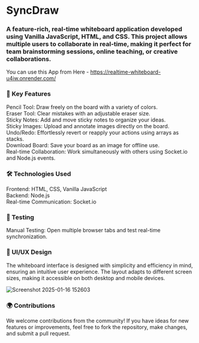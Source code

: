 # SyncDraw 

### A feature-rich, real-time whiteboard application developed using Vanilla JavaScript, HTML, and CSS. This project allows multiple users to collaborate in real-time, making it perfect for team brainstorming sessions, online teaching, or creative collaborations.

You can use this App from Here - https://realtime-whiteboard-u4iw.onrender.com/

### 🚀 Key Features
Pencil Tool: Draw freely on the board with a variety of colors. <br>
Eraser Tool: Clear mistakes with an adjustable eraser size. <br>
Sticky Notes: Add and move sticky notes to organize your ideas. <br>
Sticky Images: Upload and annotate images directly on the board. <br>
Undo/Redo: Effortlessly revert or reapply your actions using arrays as stacks. <br>
Download Board: Save your board as an image for offline use. <br>
Real-time Collaboration: Work simultaneously with others using Socket.io and Node.js events. <br>

### 🛠️ Technologies Used
Frontend: HTML, CSS, Vanilla JavaScript <br>
Backend: Node.js <br>
Real-time Communication: Socket.io

### 🧪 Testing
Manual Testing: Open multiple browser tabs and test real-time synchronization.

### 🎨 UI/UX Design
The whiteboard interface is designed with simplicity and efficiency in mind, ensuring an intuitive user experience. The layout adapts to different screen sizes, making it accessible on both desktop and mobile devices.

![Screenshot 2025-01-16 152603](https://github.com/user-attachments/assets/137548ae-fba1-4081-9a77-88f9f74e2324)


### 🌍 Contributions


We welcome contributions from the community! If you have ideas for new features or improvements, feel free to fork the repository, make changes, and submit a pull request.
